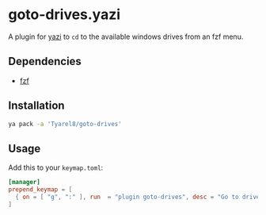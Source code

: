 # goto-drives.yazi

A plugin for [yazi](https://github.com/sxyazi/yazi) to `cd` to the available windows drives from an fzf menu.

## Dependencies
- [fzf](https://github.com/junegunn/fzf)

## Installation

```sh
ya pack -a 'Tyarel8/goto-drives'
```

## Usage

Add this to your `keymap.toml`:

```toml
[manager]
prepend_keymap = [
  { on = [ "g", ":" ], run  = "plugin goto-drives", desc = "Go to drives" },
]
```
